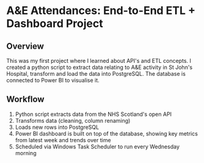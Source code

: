 # A&E Attendances: End-to-End ETL + Dashboard Project

## Overview

This was my first project where I learned about API's and ETL concepts. I created a python script to extract data relating to A&E activity in St John's Hospital, transform and load the data into PostgreSQL. The database is connected to Power BI to visualise it.

## Workflow
1. Python script extracts data from the NHS Scotland's open API
2. Transforms data (cleaning, column renaming)
3. Loads new rows into PostgreSQL
4. Power BI dashboard is built on top of the database, showing key metrics from latest week and trends over time
5. Scheduled via Windows Task Scheduler to run every Wednesday morning
